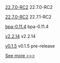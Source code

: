 
[22.7.0-RC2](https://github.com/hyperledger/besu/releases/tag/22.7.0-RC2) 22.7.0-RC2

[22.7.0-RC2](https://github.com/hyperledger/besu-docs/releases/tag/22.7.0-RC2) 22.7.1-RC2

[bpa-0.11.4](https://github.com/hyperledger-labs/business-partner-agent-chart/releases/tag/bpa-0.11.4) bpa-0.11.4

[v2.2.14](https://github.com/hyperledger/fabric-sdk-node/releases/tag/v2.2.14) v2.2.14

[v0.1.5](https://github.com/hyperledger/fabric-protos/releases/tag/v0.1.5) v0.1.5 pre-release


[See more >>>](https://start-here.hyperledger.org/releases)
